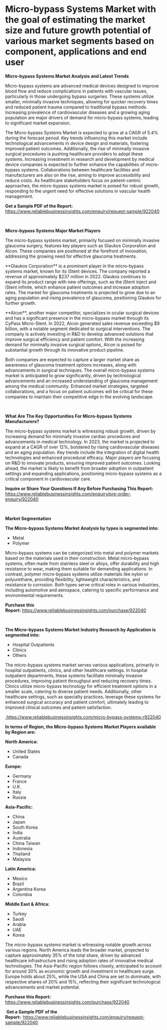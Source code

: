 <p><h1>Micro-bypass Systems Market with the goal of estimating the market size and future growth potential of various market segments based on component, applications and end user</h1></p><p><strong>Micro-bypass Systems Market Analysis and Latest Trends</strong></p>
<p><p>Micro-bypass systems are advanced medical devices designed to improve blood flow and reduce complications in patients with vascular issues, particularly in those undergoing bypass surgeries. These systems utilize smaller, minimally invasive techniques, allowing for quicker recovery times and reduced patient trauma compared to traditional bypass methods. Increasing prevalence of cardiovascular diseases and a growing aging population are major drivers of demand for micro-bypass systems, leading to significant market expansion.</p><p>The Micro-bypass Systems Market is expected to grow at a CAGR of 5.4% during the forecast period. Key trends influencing this market include technological advancements in device design and materials, fostering improved patient outcomes. Additionally, the rise of minimally invasive surgical procedures is pushing healthcare providers to adopt these systems. Increasing investment in research and development by medical device companies is expected to further enhance the capabilities of micro-bypass systems. Collaborations between healthcare facilities and manufacturers are also on the rise, aiming to improve accessibility and reduce costs. As healthcare stakeholders focus on patient-centric approaches, the micro-bypass systems market is poised for robust growth, responding to the urgent need for effective solutions in vascular health management.</p></p>
<p><strong>Get a Sample PDF of the Report:&nbsp;</strong> <a href="https://www.reliablebusinessinsights.com/enquiry/request-sample/922040?utm_campaign=3384&utm_medium=2&utm_source=Github&utm_content=ia&utm_term=14042025&utm_id=micro-bypass-systems">https://www.reliablebusinessinsights.com/enquiry/request-sample/922040</a></p>
<p>&nbsp;</p>
<p><strong>Micro-bypass Systems Major Market Players</strong></p>
<p><p>The micro-bypass systems market, primarily focused on minimally invasive glaucoma surgery, features key players such as Glaukos Corporation and Alcon. These companies are positioned at the forefront of innovation, addressing the growing need for effective glaucoma treatments.</p><p>**Glaukos Corporation** is a prominent player in the micro-bypass systems market, known for its iStent devices. The company reported a revenue of approximately $237 million in 2022. Glaukos continues to expand its product range with new offerings, such as the iStent inject and iStent infinite, which enhance patient outcomes and increase adoption rates. The market for glaucoma treatments is projected to grow due to an aging population and rising prevalence of glaucoma, positioning Glaukos for further growth.</p><p>**Alcon**, another major competitor, specializes in ocular surgical devices and has a significant presence in the micro-bypass market through its CyPass Micro-Stent. In 2022, Alcon generated sales revenue exceeding $9 billion, with a notable segment dedicated to surgical interventions. The company is actively investing in R&D to develop advanced solutions that improve surgical efficiency and patient comfort. With the increasing demand for minimally invasive surgical options, Alcon is poised for substantial growth through its innovative product pipeline.</p><p>Both companies are expected to capture a larger market share as awareness of glaucoma treatment options increases, along with advancements in surgical techniques. The overall micro-bypass systems market is anticipated to grow significantly, driven by technological advancements and an increased understanding of glaucoma management among the medical community. Enhanced market strategies, targeted collaborations, and a focus on patient outcomes will be critical for these companies to maintain their competitive edge in the evolving landscape.</p></p>
<p>&nbsp;</p>
<p><strong>What Are The Key Opportunities For Micro-bypass Systems Manufacturers?</strong></p>
<p><p>The micro-bypass systems market is witnessing robust growth, driven by increasing demand for minimally invasive cardiac procedures and advancements in medical technology. In 2023, the market is projected to expand at a CAGR of over 12%, bolstered by rising cardiovascular diseases and an aging population. Key trends include the integration of digital health technologies and enhanced procedural efficacy. Major players are focusing on R&D to innovate products, ensuring improved patient outcomes. Looking ahead, the market is likely to benefit from broader adoption in outpatient settings and expanding applications, positioning micro-bypass systems as a critical component in cardiovascular care.</p></p>
<p><strong>Inquire or Share Your Questions If Any Before Purchasing This Report:</strong> <a href="https://www.reliablebusinessinsights.com/enquiry/pre-order-enquiry/922040?utm_campaign=3384&utm_medium=2&utm_source=Github&utm_content=ia&utm_term=14042025&utm_id=micro-bypass-systems">https://www.reliablebusinessinsights.com/enquiry/pre-order-enquiry/922040</a></p>
<p>&nbsp;</p>
<p><strong>Market Segmentation</strong></p>
<p><strong>The Micro-bypass Systems Market Analysis by types is segmented into:</strong></p>
<p><ul><li>Metal</li><li>Polymer</li></ul></p>
<p><p>Micro-bypass systems can be categorized into metal and polymer markets based on the materials used in their construction. Metal micro-bypass systems, often made from stainless steel or alloys, offer durability and high resistance to wear, making them suitable for demanding applications. In contrast, polymer micro-bypass systems utilize materials like nylon or polyurethane, providing flexibility, lightweight characteristics, and resistance to corrosion. Both types serve critical roles in various industries, including automotive and aerospace, catering to specific performance and environmental requirements.</p></p>
<p><strong>Purchase this Report:&nbsp;</strong><a href="https://www.reliablebusinessinsights.com/purchase/922040?utm_campaign=3384&utm_medium=2&utm_source=Github&utm_content=ia&utm_term=14042025&utm_id=micro-bypass-systems">https://www.reliablebusinessinsights.com/purchase/922040</a></p>
<p>&nbsp;</p>
<p><strong>The Micro-bypass Systems Market Industry Research by Application is segmented into:</strong></p>
<p><ul><li>Hospital Outpatients</li><li>Clinics</li><li>Others</li></ul></p>
<p><p>The micro-bypass systems market serves various applications, primarily in hospital outpatients, clinics, and other healthcare settings. In hospital outpatient departments, these systems facilitate minimally invasive procedures, improving patient throughput and reducing recovery times. Clinics utilize micro-bypass technology for efficient treatment options in a smaller scale, catering to diverse patient needs. Additionally, other healthcare settings, such as specialty practices, leverage these systems for enhanced surgical accuracy and patient comfort, ultimately leading to improved clinical outcomes and patient satisfaction.</p></p>
<p><a href="https://www.reliablebusinessinsights.com/micro-bypass-systems-r922040?utm_campaign=3384&utm_medium=2&utm_source=Github&utm_content=ia&utm_term=14042025&utm_id=micro-bypass-systems">&nbsp;https://www.reliablebusinessinsights.com/micro-bypass-systems-r922040</a></p>
<p><strong>In terms of Region, the Micro-bypass Systems Market Players available by Region are:</strong></p>
<p>
    <p> <strong> North America: </strong>
        <ul>
            <li>United States</li>
            <li>Canada</li>
        </ul>
        </p> 
    <p> <strong> Europe: </strong>
        <ul>
            <li>Germany</li>
            <li>France</li>
            <li>U.K.</li>
            <li>Italy</li>
            <li>Russia</li>
        </ul>
        </p> 
    <p> <strong> Asia-Pacific: </strong>
        <ul>
            <li>China</li>
            <li>Japan</li>
            <li>South Korea</li>
            <li>India</li>
            <li>Australia</li>
            <li>China Taiwan</li>
            <li>Indonesia</li>
            <li>Thailand</li>
            <li>Malaysia</li>
        </ul>
        </p> 
    <p> <strong> Latin America: </strong>
        <ul>
            <li>Mexico</li>
            <li>Brazil</li>
            <li>Argentina Korea</li>
            <li>Colombia</li>
        </ul>
        </p> 
    <p> <strong> Middle East & Africa: </strong>
        <ul>
            <li>Turkey</li>
            <li>Saudi</li>
            <li>Arabia</li>
            <li>UAE</li>
            <li>Korea</li>
        </ul>
    </p>
    </p>
<p><p>The micro-bypass systems market is witnessing notable growth across various regions. North America leads the broader market, projected to capture approximately 35% of the total share, driven by advanced healthcare infrastructure and rising adoption rates of innovative medical technologies. The Asia-Pacific region follows closely, anticipated to account for around 30% as economic growth and investment in healthcare surge. Europe holds about 25%, while the USA and China are set to dominate, with respective shares of 20% and 15%, reflecting their significant technological advancements and market potential.</p></p>
<p><strong>Purchase this Report: </strong><a href="https://www.reliablebusinessinsights.com/purchase/922040?utm_campaign=3384&utm_medium=2&utm_source=Github&utm_content=ia&utm_term=14042025&utm_id=micro-bypass-systems">https://www.reliablebusinessinsights.com/purchase/922040</a></p>
<p>&nbsp;<strong>Get a Sample PDF of the Report:&nbsp;&nbsp;</strong><a href="https://www.reliablebusinessinsights.com/enquiry/request-sample/922040?utm_campaign=3384&utm_medium=2&utm_source=Github&utm_content=ia&utm_term=14042025&utm_id=micro-bypass-systems">https://www.reliablebusinessinsights.com/enquiry/request-sample/922040</a></p>
<p><strong></strong></p>
<p><p></p><p></p><p></p></p>